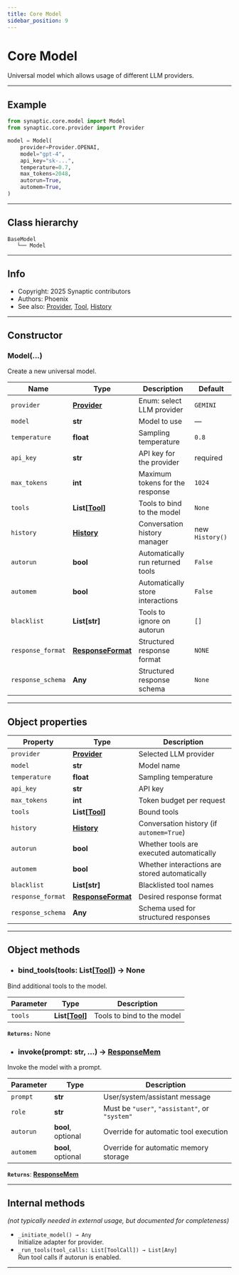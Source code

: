 ```yaml
---
title: Core Model
sidebar_position: 9
---
```


# Core Model

Universal model which allows usage of different LLM providers.

---

## Example

```python
from synaptic.core.model import Model
from synaptic.core.provider import Provider

model = Model(
    provider=Provider.OPENAI,
    model="gpt-4",
    api_key="sk-...",
    temperature=0.7,
    max_tokens=2048,
    autorun=True,
    automem=True,
)
```

---

## Class hierarchy

```
BaseModel
   └── Model
```

---

## Info

- Copyright: 2025 Synaptic contributors
- Authors: Phoenix
- See also: [Provider](/api/core/provider), [Tool](/api/core/tool), [History](/api/core/base/memory#history)

---

## Constructor

### Model(...)

Create a new universal model.

| Name              | Type                                                      | Description                      | Default         |
| ----------------- | --------------------------------------------------------- | -------------------------------- | --------------- |
| `provider`        | **[Provider](/api/core/provider)**                        | Enum: select LLM provider        | `GEMINI`        |
| `model`           | **str**                                                   | Model to use                     | —               |
| `temperature`     | **float**                                                 | Sampling temperature             | `0.8`           |
| `api_key`         | **str**                                                   | API key for the provider         | required        |
| `max_tokens`      | **int**                                                   | Maximum tokens for the response  | `1024`          |
| `tools`           | **List[[Tool](/api/core/tool)]**                          | Tools to bind to the model       | `None`          |
| `history`         | **[History](/api/core/base/memory#history)**              | Conversation history manager     | new `History()` |
| `autorun`         | **bool**                                                  | Automatically run returned tools | `False`         |
| `automem`         | **bool**                                                  | Automatically store interactions | `False`         |
| `blacklist`       | **List[str]**                                             | Tools to ignore on autorun       | `[]`            |
| `response_format` | **[ResponseFormat](/api/core/base/model#responseformat)** | Structured response format       | `NONE`          |
| `response_schema` | **Any**                                                   | Structured response schema       | `None`          |

---

## Object properties

| Property          | Type                                                      | Description                                   |
| ----------------- | --------------------------------------------------------- | --------------------------------------------- |
| `provider`        | **[Provider](/api/core/provider)**                        | Selected LLM provider                         |
| `model`           | **str**                                                   | Model name                                    |
| `temperature`     | **float**                                                 | Sampling temperature                          |
| `api_key`         | **str**                                                   | API key                                       |
| `max_tokens`      | **int**                                                   | Token budget per request                      |
| `tools`           | **List[[Tool](/api/core/tool)]**                          | Bound tools                                   |
| `history`         | **[History](/api/core/base/memory#history)**              | Conversation history (if `automem=True`)      |
| `autorun`         | **bool**                                                  | Whether tools are executed automatically      |
| `automem`         | **bool**                                                  | Whether interactions are stored automatically |
| `blacklist`       | **List[str]**                                             | Blacklisted tool names                        |
| `response_format` | **[ResponseFormat](/api/core/base/model#responseformat)** | Desired response format                       |
| `response_schema` | **Any**                                                   | Schema used for structured responses          |

---

## Object methods

- ### bind_tools(tools: List[[Tool](/api/core/tool)]) → None

Bind additional tools to the model.

| Parameter | Type                              | Description                |
| --------- | --------------------------------- | -------------------------- |
| `tools`   | **List\[[Tool](/api/core/tool)]** | Tools to bind to the model |

**`Returns:`** None

- ### invoke(prompt: str, ...) → [ResponseMem](/api/core/base/memory#responsemem)

Invoke the model with a prompt.

| Parameter | Type               | Description                                    |
| --------- | ------------------ | ---------------------------------------------- |
| `prompt`  | **str**            | User/system/assistant message                  |
| `role`    | **str**            | Must be `"user"`, `"assistant"`, or `"system"` |
| `autorun` | **bool**, optional | Override for automatic tool execution          |
| `automem` | **bool**, optional | Override for automatic memory storage          |

**`Returns`**: **[ResponseMem](/api/core/base/mem#responsemem)**

---

## Internal methods

_(not typically needed in external usage, but documented for completeness)_

- `_initiate_model() → Any`  
   Initialize adapter for provider.
- `_run_tools(tool_calls: List[ToolCall]) → List[Any]`  
   Run tool calls if autorun is enabled.

---
